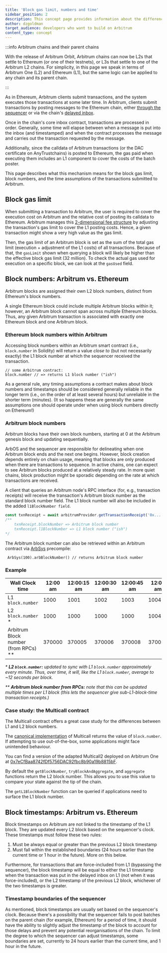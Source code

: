 ```yaml
---
title: 'Block gas limit, numbers and time'
sidebar_position: 2
description: This concept page provides information about the differences between Arbitrum and Ethereum in terms of block gas limit, numbers and timing, so developers can easily understand what to expect when deploying to Arbitrum
author: dzgoldman
target_audience: developers who want to build on Arbitrum
content_type: concept
---
```


:::info Arbitrum chains and their parent chains

With the release of Arbitrum Orbit, Arbitrum chains can now be L2s that settle to Ethereum (or one of their testnets), or L3s that settle to one of the Arbitrum L2 chains. For simplicity, in this page we speak in terms of Arbitrum One (L2) and Ethereum (L1), but the same logic can be applied to any chain and its parent chain.

:::

As in Ethereum, Arbitrum clients submit transactions, and the system executes those transactions at some later time. In Arbitrum, clients submit transactions by posting messages to the Ethereum chain, either [through the sequencer](/how-arbitrum-works/sequencer.mdx#happycommon-case-sequencer-is-live-and-well-behaved) or via the chain's [delayed inbox](/how-arbitrum-works/sequencer.mdx#unhappyuncommon-case-sequencer-isnt-doing-its-job).

Once in the chain's core inbox contract, transactions are processed in order. Generally, some time will elapse between when a message is put into the inbox (and timestamped) and when the contract processes the message and carries out the transaction requested by the message.

Additionally, since the calldata of Arbitrum transactions (or the DAC certificate on <a data-quicklook-from="arbitrum-anytrust-chain">AnyTrust</a>chains) is posted to Ethereum, the gas paid when executing them includes an L1 component to cover the costs of the batch poster.

This page describes what this mechanism means for the block gas limit, block numbers, and the time assumptions of the transactions submitted to Arbitrum.

## Block gas limit

When submitting a transaction to Arbitrum, the user is required to cover the execution cost on Arbitrum and the relative cost of posting its calldata to Ethereum. Arbitrum manages this [2-dimensional fee structure](https://medium.com/offchainlabs/understanding-arbitrum-2-dimensional-fees-fd1d582596c9) by adjusting the transaction's gas limit to cover the L1 posting costs. Hence, a given transaction might show a very high value as the gas limit.

Then, the gas limit of an Arbitrum block is set as the sum of the total gas limit (execution + adjustment of the L1 costs) of all transactions. Because of that, the `gasLimit` shown when querying a block will likely be higher than the effective block gas limit (32 million). To check the actual gas used for execution on a specific block, we can look at the `gasUsed` field.

## Block numbers: Arbitrum vs. Ethereum

Arbitrum blocks are assigned their own L2 block numbers, distinct from Ethereum's block numbers.

A single Ethereum block could include multiple Arbitrum blocks within it; however, an Arbitrum block cannot span across multiple Ethereum blocks. Thus, any given Arbitrum transaction is associated with exactly one Ethereum block and one Arbitrum block.

### Ethereum block numbers within Arbitrum

Accessing block numbers within an Arbitrum smart contract (i.e., `block.number` in Solidity) will return a value _close to_ (but not necessarily exactly) the L1 block number at which the sequencer received the transaction.

```sol
// some Arbitrum contract:
block.number // => returns L1 block number ("ish")
```

As a general rule, any timing assumptions a contract makes about block numbers and timestamps should be considered generally reliable in the longer term (i.e., on the order of at least several hours) but unreliable in the shorter term (minutes). (It so happens these are generally the same assumptions one should operate under when using block numbers directly on Ethereum!)

### Arbitrum block numbers

Arbitrum blocks have their own block numbers, starting at 0 at the Arbitrum genesis block and updating sequentially.

ArbOS and the sequencer are responsible for delineating when one Arbitrum block ends and the next one begins. However, block creation depends entirely on chain usage, meaning that blocks are only produced when there are transactions to sequence. In active chains, one can expect to see Arbitrum blocks produced at a relatively steady rate. In more quiet chains, block production might be sporadic depending on the rate at which transactions are received.

A client that queries an Arbitrum node's RPC interface (for, e.g., transaction receipts) will receive the transaction's Arbitrum block number as the standard block number field. The L1 block number will also be included in the added `l1BlockNumber field`.

```ts
const txnReceipt = await arbitrumProvider.getTransactionReceipt('0x...');
/** 
    txnReceipt.blockNumber => Arbitrum block number
    txnReceipt.l1BlockNumber => L1 block number ("ish")
*/
```

The Arbitrum block number can also be retrieved within an Arbitrum contract via [ArbSys](/build-decentralized-apps/precompiles/02-reference.md#arbsys) precompile:

```sol
 ArbSys(100).arbBlockNumber() // returns Arbitrum block number
```

### Example

| Wall Clock time                        | 12:00 am | 12:00:15 am | 12:00:30 am | 12:00:45 am | 12:01 am | 12:01:15 am |
| -------------------------------------- | -------- | ----------- | ----------- | ----------- | -------- | ----------- |
| L1 `block.number`                      | 1000     | 1001        | 1002        | 1003        | 1004     | 1005        |
| L2 `block.number` \*                   | 1000     | 1000        | 1000        | 1000        | 1004     | 1004        |
| Arbitrum Block number (from RPCs) \*\* | 370000   | 370005      | 370006      | 370008      | 370012   | 370015      |

_\* **L2 `block.number`:** updated to sync with L1 `block.number` approximately every minute. Thus, over time, it will, like the L1 `block.number`, average to ~12 seconds per block._

_\*\* **Arbitrum block number from RPCs:** note that this can be updated multiple times per L1 block (this lets the sequencer give sub-L1-block-time transaction receipts.)_

### Case study: the Multicall contract

The Multicall contract offers a great case study for the differences between L1 and L2 block numbers.

The [canonical implementation](https://github.com/makerdao/multicall/) of Multicall returns the value of `block.number`. If attempting to use out-of-the-box, some applications might face unintended behaviour.

You can find a version of the adapted Multicall2 deployed on Arbitrum One at [0x7eCfBaa8742fDf5756DAC92fbc8b90a19b8815bF](https://arbiscan.io/address/0x7eCfBaa8742fDf5756DAC92fbc8b90a19b8815bF#code).

By default the `getBlockNumber`, `tryBlockAndAggregate`, and `aggregate` functions return the L2 block number. This allows you to use this value to compare your state against the tip of the chain.

The `getL1BlockNumber` function can be queried if applications need to surface the L1 block number.

## Block timestamps: Arbitrum vs. Ethereum

Block timestamps on Arbitrum are not linked to the timestamp of the L1 block. They are updated every L2 block based on the sequencer's clock. These timestamps must follow these two rules:

1. Must be always equal or greater than the previous L2 block timestamp
2. Must fall within the established boundaries (24 hours earlier than the current time or 1 hour in the future). More on this below.

Furthermore, for transactions that are force-included from L1 (bypassing the sequencer), the block timestamp will be equal to either the L1 timestamp when the transaction was put in the delayed inbox on L1 (not when it was force-included), or the L2 timestamp of the previous L2 block, whichever of the two timestamps is greater.

### Timestamp boundaries of the sequencer

As mentioned, block timestamps are usually set based on the sequencer's clock. Because there's a possibility that the sequencer fails to post batches on the parent chain (for example, Ethereum) for a period of time, it should have the ability to slightly adjust the timestamp of the block to account for those delays and prevent any potential reorganisations of the chain. To limit the degree to which the sequencer can adjust timestamps, some boundaries are set, currently to 24 hours earlier than the current time, and 1 hour in the future.

